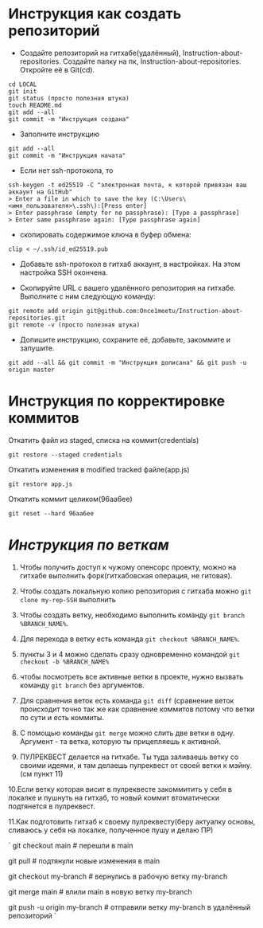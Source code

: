 # Инструкция как создать репозиторий
- Создайте репозиторий на гитхабе(удалённый), Instruction-about-repositories.
Создайте папку на пк, Instruction-about-repositories. Откройте её в Git(cd).


```
cd LOCAL
git init
git status (просто полезная штука)
touch README.md
git add --all
git commit -m "Инструкция создана"
```

- Заполните инструкцию


```
git add --all
git commit -m "Инструкция начата"
```

- Если нет ssh-протокола, то


```
ssh-keygen -t ed25519 -C "электронная почта, к которой привязан ваш аккаунт на GitHub"
> Enter a file in which to save the key (C:\Users\<имя_пользователя>\.ssh\):[Press enter]
> Enter passphrase (empty for no passphrase): [Type a passphrase]
> Enter same passphrase again: [Type passphrase again]
```


- скопировать содержимое ключа в буфер обмена:


```
clip < ~/.ssh/id_ed25519.pub
```


- Добавьте ssh-протокол в гитхаб аккаунт, в настройках. На этом настройка SSH окончена.


- Скопируйте URL с вашего удалённого репозитория на гитхабе.
Выполните с ним следующую команду:


```
git remote add origin git@github.com:Once1meetu/Instruction-about-repositories.git
git remote -v (просто полезная штука)
```


- Допишите инструкцию, сохраните её, добавьте, закоммите и запушите.


```
git add --all && git commit -m "Инструкция дописана" && git push -u origin master
```


# Инструкция по корректировке коммитов


Откатить файл из staged, списка на коммит(credentials)
```
git restore --staged credentials
```


Откатить изменения в modified tracked файле(app.js)
```
git restore app.js
```


Откатить коммит целиком(96aa6ee)
```
git reset --hard 96aa6ee
```

# *Инструкция по веткам*


1. Чтобы получить доступ к чужому опенсорс проекту, можно на гитхабе выполнить форк(гитхабовская операция, не гитовая).


2. Чтобы создать локальную копию репозитория с гитхаба можно `git clone my-rep-SSH` выполнить


3. Чтобы создать ветку, необходимо выполнить команду `git branch %BRANCH_NAME%`.


4. Для перехода в ветку есть команда `git checkout %BRANCH_NAME%`.


5. пункты 3 и 4 можно сделать сразу одновременно командой `git checkout -b %BRANCH_NAME%`


6. чтобы посмотреть все активные ветки в проекте, нужно вызвать команду `git branch` без аргументов.


7. Для сравнения веток есть команда `git diff` (сравнение веток происходит точно так же как сравнение коммитов потому что ветки по сути и есть коммиты.


8. С помощью команды `git merge` можно слить две ветки в одну. Аргумент - та ветка, которую ты прицепляешь к активной.


9. ПУЛРЕКВЕСТ делается на гитхабе. Ты туда заливаешь ветку со своими идеями, и там делаешь пулреквест от своей ветки к мэйну.(см пункт 11)


10.Если ветку которая висит в пулреквесте закоммитить у себя в локалке и пушнуть на гитхаб, то новый коммит втоматически подтянется в пулреквест.


11.Как подготовить гитхаб к своему пулреквесту(беру актуалку основы, сливаюсь у себя на локалке, полученное пушу и делаю ПР)


`
git checkout main # перешли в main


git pull # подтянули новые изменения в main


git checkout my-branch # вернулись в рабочую ветку my-branch


git merge main # влили main в новую ветку my-branch


git push -u origin my-branch # отправили ветку my-branch в удалённый репозиторий
`

